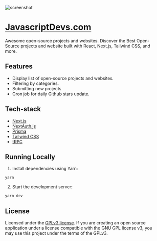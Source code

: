 ![screenshot](https://javascriptdevs.com/og-image.jpg)

# [JavascriptDevs.com](https://javascriptdevs.com)

Awesome open-source projects and websites. Discover the Best Open-Source projects and website built with React, Next.js, Tailwind CSS, and more.

## Features

- Display list of open-source projects and websites.
- Filtering by categories.
- Submitting new projects.
- Cron job for daily Github stars update.

## Tech-stack

- [Next.js](https://nextjs.org)
- [NextAuth.js](https://next-auth.js.org)
- [Prisma](https://prisma.io)
- [Tailwind CSS](https://tailwindcss.com)
- [tRPC](https://trpc.io)

## Running Locally

1. Install dependencies using Yarn:

```sh
yarn
```

2. Start the development server:

```sh
yarn dev
```

## License

Licensed under the [GPLv3 license](https://github.com/tuanphungcz/javascriptdevs.com/blob/main/license.md). If you are creating an open source application under a license compatible with the GNU GPL license v3, you may use this project under the terms of the GPLv3.
